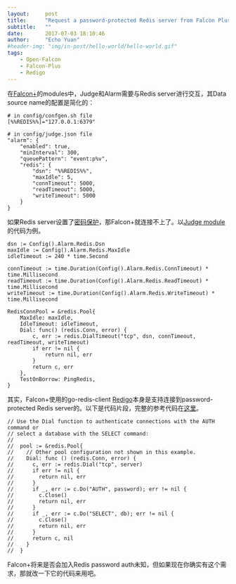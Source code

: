 ```yaml
---
layout:     post
title:      "Request a password-protected Redis server from Falcon Plus"
subtitle:   ""
date:       2017-07-03 18:10:46
author:     "Echo Yuan"
#header-img: "img/in-post/hello-world/hello-world.gif"
tags:
    - Open-Falcon
    - Falcon-Plus
    - Redigo
---
```

在[Falcon+](https://github.com/open-falcon/falcon-plus)的modules中，Judge和Alarm需要与Redis server进行交互，其Data source name的配置是简化的：
```
# in config/confgen.sh file
[%%REDIS%%]="127.0.0.1:6379"

# in config/judge.json file
"alarm": {
    "enabled": true,
    "minInterval": 300,
    "queuePattern": "event:p%v",
    "redis": {
        "dsn": "%%REDIS%%",
        "maxIdle": 5,
        "connTimeout": 5000,
        "readTimeout": 5000,
        "writeTimeout": 5000
    }
}
```
如果Redis server设置了[密码保护](https://redis.io/commands/auth)，那Falcon+就连接不上了。以[Judge module](https://github.com/open-falcon/falcon-plus/blob/master/modules/judge/g/redis.go)的代码为例。
```
dsn := Config().Alarm.Redis.Dsn
maxIdle := Config().Alarm.Redis.MaxIdle
idleTimeout := 240 * time.Second

connTimeout := time.Duration(Config().Alarm.Redis.ConnTimeout) * time.Millisecond
readTimeout := time.Duration(Config().Alarm.Redis.ReadTimeout) * time.Millisecond
writeTimeout := time.Duration(Config().Alarm.Redis.WriteTimeout) * time.Millisecond

RedisConnPool = &redis.Pool{
    MaxIdle: maxIdle,
    IdleTimeout: idleTimeout,
    Dial: func() (redis.Conn, error) {
        c, err := redis.DialTimeout("tcp", dsn, connTimeout, readTimeout, writeTimeout)
        if err != nil {
            return nil, err
        }
        return c, err
    },
    TestOnBorrow: PingRedis,
}
```
其实，Falcon+使用的go-redis-client [Redigo](https://github.com/garyburd/redigo/)本身是支持连接到password-protected Redis server的。以下是代码片段，完整的参考代码在[这里](https://github.com/garyburd/redigo/blob/master/redis/pool.go)。
```
// Use the Dial function to authenticate connections with the AUTH command or
// select a database with the SELECT command:
//
//  pool := &redis.Pool{
//    // Other pool configuration not shown in this example.
//    Dial: func () (redis.Conn, error) {
//      c, err := redis.Dial("tcp", server)
//      if err != nil {
//        return nil, err
//      }
//      if _, err := c.Do("AUTH", password); err != nil {
//        c.Close()
//        return nil, err
//      }
//      if _, err := c.Do("SELECT", db); err != nil {
//        c.Close()
//        return nil, err
//      }
//      return c, nil
//    }
//  }
```
Falcon+将来是否会加入Redis password auth未知，但如果现在你确实有这个需求，那就改一下它的代码来用吧。


